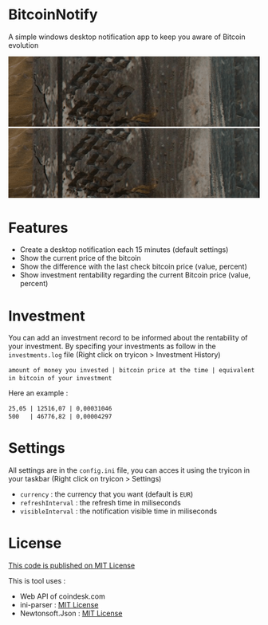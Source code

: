 # BitcoinNotify

A simple windows desktop notification app to keep you aware of Bitcoin evolution

![](Img/demo_1.gif)
![](Img/demo_2.gif)

# Features

- Create a desktop notification each 15 minutes (default settings)
- Show the current price of the bitcoin
- Show the difference with the last check bitcoin price (value, percent)
- Show investment rentability regarding the current Bitcoin price (value, percent)

# Investment

You can add an investment record to be informed about the rentability of your investment. By specifing your investments as follow in the `investments.log` file (Right click on tryicon > Investment History)

```
amount of money you invested | bitcoin price at the time | equivalent in bitcoin of your investment
```

Here an example :

```
25,05 | 12516,07 | 0,00031046
500   | 46776,82 | 0,00004297
```

# Settings 

All settings are in the `config.ini` file, you can acces it using the tryicon in your taskbar (Right click on tryicon > Settings)

- `currency` : the currency that you want (default is `EUR`)
- `refreshInterval` : the refresh time in miliseconds
- `visibleInterval` : the notification visible time in miliseconds 

# License

[This code is published on MIT License](https://fr.wikipedia.org/wiki/Licence_MIT)

This is tool uses :

- Web API of coindesk.com
- ini-parser : [MIT License](https://github.com/rickyah/ini-parser/blob/master/LICENSE)
- Newtonsoft.Json : [MIT License](https://github.com/JamesNK/Newtonsoft.Json/blob/master/LICENSE.md)
